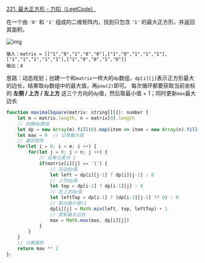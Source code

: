 [221. 最大正方形 - 力扣（LeetCode）](https://leetcode.cn/problems/maximal-square/)

在一个由 `'0'` 和 `'1'` 组成的二维矩阵内，找到只包含 `'1'` 的最大正方形，并返回其面积。

![img](https://assets.leetcode.com/uploads/2020/11/26/max1grid.jpg)

```
输入：matrix = [["1","0","1","0","0"],["1","0","1","1","1"],["1","1","1","1","1"],["1","0","0","1","0"]]
输出：4
```

思路：动态规划；创建一个和`matrix`一样大的`dp`数组，`dp[i][j]`表示正方形最大的边长，结果取`dp`数组中的最大值，再`pow(2)`即可。
	每次循环都要获取当前坐标的 **左侧 / 上方 / 左上方** 这三个方向的`dp`值，然后取最小值 + 1；同时更新`max`最大边长

```javascript
function maximalSquare(matrix: string[][]): number {
    let m = matrix.length, n = matrix[0].length
    // 创建dp数组
    let dp = new Array(m).fill(0).map(item => item = new Array(n).fill(0))
    let max = 0  // 记录最大值
    // 遍历矩阵
    for(let i = 0; i < m; i ++) {
        for(let j = 0; j < n; j ++) {
            // 如果元素为 1
            if(matrix[i][j] == '1') {
                // 左边dp值
                let left = dp[i][j-1] ? dp[i][j-1] : 0
                // 上方dp值
                let top = dp[i-1] ? dp[i-1][j] : 0
                // 左上方dp值
                let leftTop = dp[i-1] ? (dp[i-1][j-1] ?? 0) : 0
                // 取出最小值+1
                dp[i][j] = Math.min(left, top, leftTop) + 1
                // 更新最大边长
                max = Math.max(max, dp[i][j])
            }
        }
    }
    // 计算面积
    return max ** 2
};
```


